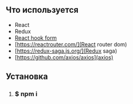 ## Что используется
* React
* Redux
* [React hook form](https://react-hook-form.com/ "")
* [https://reactrouter.com/](React router dom)
* [https://redux-saga.js.org/](Redux saga)
* [https://github.com/axios/axios](axios)

## Установка

1. ### $ npm i 